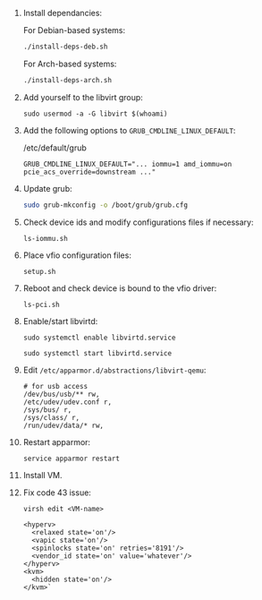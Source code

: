 1. Install dependancies: 

    For Debian-based systems:
    ```bash
    ./install-deps-deb.sh
    ```

    For Arch-based systems:
    ```bash
    ./install-deps-arch.sh
    ```

2. Add yourself to the libvirt group:

    `sudo usermod -a -G libvirt $(whoami)`
    
3. Add the following options to `GRUB_CMDLINE_LINUX_DEFAULT`:

    /etc/default/grub
    ```
    GRUB_CMDLINE_LINUX_DEFAULT="... iommu=1 amd_iommu=on pcie_acs_override=downstream ..."
    ```

4. Update grub:

    ```bash
    sudo grub-mkconfig -o /boot/grub/grub.cfg
    ```

5. Check device ids and modify configurations files if necessary:

    `ls-iommu.sh`

6. Place vfio configuration files:

    `setup.sh`

7. Reboot and check device is bound to the vfio driver:

    `ls-pci.sh`

8. Enable/start libvirtd:

    `sudo systemctl enable libvirtd.service`  

    `sudo systemctl start libvirtd.service`  
      
9. Edit `/etc/apparmor.d/abstractions/libvirt-qemu`:
    ````
    # for usb access
    /dev/bus/usb/** rw,
    /etc/udev/udev.conf r,
    /sys/bus/ r,
    /sys/class/ r,
    /run/udev/data/* rw,
    ````

10. Restart apparmor:

    `service apparmor restart`

11. Install VM.

12. Fix code 43 issue:

    `virsh edit <VM-name>`
    
    ````
    <hyperv>
      <relaxed state='on'/>
      <vapic state='on'/>
      <spinlocks state='on' retries='8191'/>
      <vendor_id state='on' value='whatever'/>
    </hyperv>
    <kvm>
      <hidden state='on'/>
    </kvm>` 
    ````
